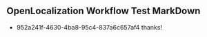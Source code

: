 ## OpenLocalization Workflow Test MarkDown

* 952a241f-4630-4ba8-95c4-837a6c657af4 
thanks!



<!--HONumber=Jan16_HO3-->

